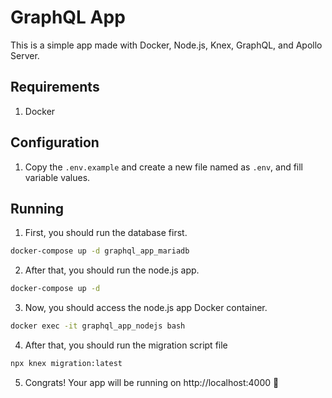 # GraphQL App
This is a simple app made with Docker, Node.js, Knex, GraphQL, and Apollo Server.

## Requirements
1. Docker

## Configuration
1. Copy the `.env.example` and create a new file named as `.env`, and fill variable values.

## Running
1. First, you should run the database first.
```bash
docker-compose up -d graphql_app_mariadb
```
2. After that, you should run the node.js app.
```bash
docker-compose up -d
```
3. Now, you should access the node.js app Docker container.
```bash
docker exec -it graphql_app_nodejs bash
```
4. After that, you should run the migration script file
```bash
npx knex migration:latest
```
5. Congrats! Your app will be running on http://localhost:4000 🚀


